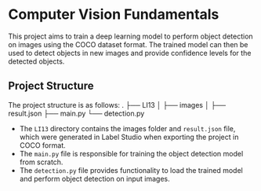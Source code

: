 # Computer Vision Fundamentals

This project aims to train a deep learning model to perform object detection on images using the COCO dataset format. The trained model can then be used to detect objects in new images and provide confidence levels for the detected objects.

## Project Structure

The project structure is as follows:
.
├── LI13
│   ├── images
│   ├── result.json
├── main.py
└── detection.py

- The `LI13` directory contains the images folder and `result.json` file, which were generated in Label Studio when exporting the project in COCO format.
- The `main.py` file is responsible for training the object detection model from scratch.
- The `detection.py` file provides functionality to load the trained model and perform object detection on input images.
 
